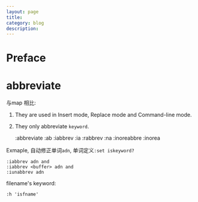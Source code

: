 ```yaml
---
layout: page
title:	
category: blog
description: 
---
```

# Preface

# abbreviate

与map 相比:

1. They are used in Insert mode, Replace mode and Command-line mode.
2. They only abbreviate `keyword`.

	:abbreviate :ab 
	:iabbrev	:ia
	:rabbrev	:na
	:inoreabbre	:inorea

Exmaple, 自动修正单词`adn`, 单词定义`:set iskeyword?`

	:iabbrev adn and
	:iabbrev <buffer> adn and
	:iunabbrev adn

filename's keyword:

	:h 'isfname'
